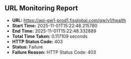## URL Monitoring Report

- **URL:** https://api-gw1-prod1.fisglobal.com/gw/v1/health
- **Start Time:** 2025-11-01T15:22:48.215780
- **End Time:** 2025-11-01T15:22:48.332889
- **Total Time Taken:** 0.117109 seconds
- **HTTP Status Code:** 403
- **Status:** Failure
- **Failure Reason:** HTTP Status Code: 403
